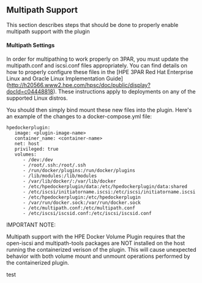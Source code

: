## Multipath Support

This section describes steps that should be done to properly enable multipath support with the plugin

#### Multipath Settings

In order for multipathing to work properly on 3PAR, you must update the multipath.conf and iscsi.conf files appropriately. You can find details on how to properly configure these files in the [HPE 3PAR Red Hat Enterprise Linux and Oracle Linux Implementation Guide] (http://h20566.www2.hpe.com/hpsc/doc/public/display?docId=c04448818). These instructions apply to deployments on any of the supported Linux distros.

You should then simply bind mount these new files into the plugin. Here's an example of the changes to a docker-compose.yml file:

```
hpedockerplugin:
   image: <plugin-image-name>
   container_name: <container-name>
   net: host
   privileged: true
   volumes:
      - /dev:/dev
      - /root/.ssh:/root/.ssh
      - /run/docker/plugins:/run/docker/plugins
      - /lib/modules:/lib/modules
      - /var/lib/docker/:/var/lib/docker
      - /etc/hpedockerplugin/data:/etc/hpedockerplugin/data:shared
      - /etc/iscsi/initiatorname.iscsi:/etc/iscsi/initiatorname.iscsi
      - /etc/hpedockerplugin:/etc/hpedockerplugin
      - /var/run/docker.sock:/var/run/docker.sock
      - /etc/multipath.conf:/etc/multipath.conf
      - /etc/iscsi/iscsid.conf:/etc/iscsi/iscsid.conf
```

IMPORTANT NOTE:

Multipath support with the HPE Docker Volume Plugin requires that the open-iscsi and multipath-tools packages are NOT installed on the host running the containerized verison of the plugin. This will cause unexpected behavior with both volume mount and unmount operations performed by the containerized plugin.

test
